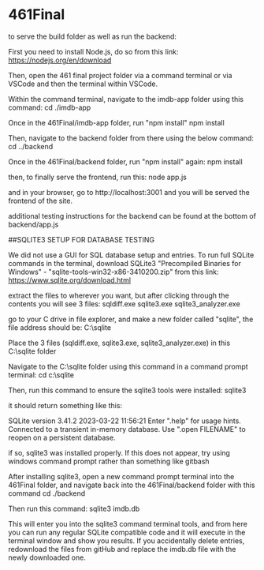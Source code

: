 # 461Final
to serve the build folder as well as run the backend:

First you need to install Node.js, do so from this link: 
https://nodejs.org/en/download

Then, open the 461 final project folder via a command terminal or via VSCode and then the terminal within VSCode.

Within the command terminal, navigate to the imdb-app folder using this command:
cd ./imdb-app

Once in the 461Final/imdb-app folder, run "npm install"
npm install

Then, navigate to the backend folder from there using the below command:
cd ../backend

Once in the 461Final/backend folder, run "npm install" again:
npm install

then, to finally serve the frontend, run this:
node app.js

and in your browser, go to http://localhost:3001 and you will be served the frontend of the site. 

additional testing instructions for the backend can be found at the bottom of backend/app.js


##SQLITE3 SETUP FOR DATABASE TESTING

We did not use a GUI for SQL database setup and entries.
To run full SQLite commands in the terminal, download SQLite3 "Precompiled Binaries for Windows" - "sqlite-tools-win32-x86-3410200.zip" from this link:
https://www.sqlite.org/download.html

extract the files to wherever you want, but after clicking through the contents you will see 3 files:
sqldiff.exe
sqlite3.exe
sqlite3_analyzer.exe

go to your C drive in file explorer, and make a new folder called "sqlite", the file address should be:
C:\sqlite

Place the 3 files (sqldiff.exe, sqlite3.exe, sqlite3_analyzer.exe) in this C:\sqlite folder

Navigate to the C:\sqlite folder using this command in a command prompt terminal:
cd c:\sqlite

Then, run this command to ensure the sqlite3 tools were installed:
sqlite3

it should return something like this:

SQLite version 3.41.2 2023-03-22 11:56:21
Enter ".help" for usage hints.
Connected to a transient in-memory database.
Use ".open FILENAME" to reopen on a persistent database.

if so, sqlite3 was installed properly. If this does not appear, try using windows command prompt rather than something like gitbash

After installing sqlite3, open a new command prompt terminal into the 461Final folder, and navigate back into the 461Final/backend folder with this command
cd ./backend

Then run this command:
sqlite3 imdb.db

This will enter you into the sqlite3 command terminal tools, and from here you can run any regular SQLite compatible code and it will execute in the terminal window and show you results.
If you accidentally delete entries, redownload the files from gitHub and replace the imdb.db file with the newly downloaded one.